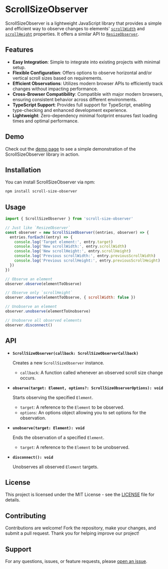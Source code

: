 # ScrollSizeObserver

ScrollSizeObserver is a lightweight JavaScript library that provides a simple and efficient way to observe changes to elements' [`scrollWidth`](https://developer.mozilla.org/en-US/docs/Web/API/Element/scrollWidth) and [`scrollHeight`](https://developer.mozilla.org/en-US/docs/Web/API/Element/scrollHeight) properties. It offers a similar API to [`ResizeObserver`](https://developer.mozilla.org/en-US/docs/Web/API/ResizeObserver).

## Features

- **Easy Integration**: Simple to integrate into existing projects with minimal setup.
- **Flexible Configuration**: Offers options to observe horizontal and/or vertical scroll sizes based on requirements.
- **Efficient Observations**: Utilizes modern browser APIs to efficiently track changes without impacting performance.
- **Cross-Browser Compatibility**: Compatible with major modern browsers, ensuring consistent behavior across different environments.
- **TypeScript Support**: Provides full support for TypeScript, enabling type-checking and enhanced development experience.
- **Lightweight**: Zero-dependency minimal footprint ensures fast loading times and optimal performance.

## Demo

Check out the [demo page](https://avisek.github.io/scroll-size-observer/) to see a simple demonstration of the ScrollSizeObserver library in action.

## Installation

You can install ScrollSizeObserver via npm:

```sh
npm install scroll-size-observer
```

## Usage

```javascript
import { ScrollSizeObserver } from 'scroll-size-observer'

// Just like `ResizeObserver`
const observer = new ScrollSizeObserver((entries, observer) => {
  entries.forEach((entry) => {
    console.log('Target element:', entry.target)
    console.log('New scrollWidth:', entry.scrollWidth)
    console.log('New scrollHeight:', entry.scrollHeight)
    console.log('Previous scrollWidth:', entry.previousScrollWidth)
    console.log('Previous scrollHeight:', entry.previousScrollHeight)
  })
})

// Observe an element
observer.observe(elementToObserve)

// Observe only `scrollHeight`
observer.observe(elementToObserve, { scrollWidth: false })

// Unobserve an element
observer.unobserve(elementToUnobserve)

// Unobserve all observed elements
observer.disconnect()
```

## API

- **`ScrollSizeObserver(callback: ScrollSizeObserverCallback)`**

  Creates a new `ScrollSizeObserver` instance.

  - `callback`: A function called whenever an observed scroll size change occurs.

- **`observe(target: Element, options?: ScrollSizeObserverOptions): void`**

  Starts observing the specified `Element`.

  - `target`: A reference to the `Element` to be observed.
  - `options`: An options object allowing you to set options for the observation.

- **`unobserve(target: Element): void`**

  Ends the observation of a specified `Element`.

  - `target`: A reference to the `Element` to be unobserved.

- **`disconnect(): void`**

  Unobserves all observed `Element` targets.

## License

This project is licensed under the MIT License - see the [LICENSE](LICENSE) file for details.

## Contributing

Contributions are welcome! Fork the repository, make your changes, and submit a pull request. Thank you for helping improve our project!

## Support

For any questions, issues, or feature requests, please [open an issue](https://github.com/avisek/scroll-size-observer/issues/new).
